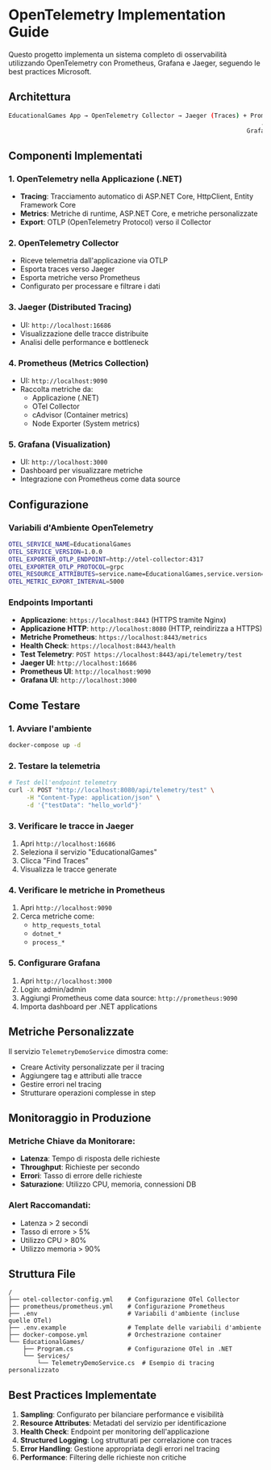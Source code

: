# OpenTelemetry Implementation Guide

Questo progetto implementa un sistema completo di osservabilità utilizzando OpenTelemetry con Prometheus, Grafana e Jaeger, seguendo le best practices Microsoft.

## Architettura

```sh
EducationalGames App → OpenTelemetry Collector → Jaeger (Traces) + Prometheus (Metrics)
                                                                      ↓
                                                                  Grafana (Visualization)
```

## Componenti Implementati

### 1. **OpenTelemetry nella Applicazione (.NET)**

- **Tracing**: Tracciamento automatico di ASP.NET Core, HttpClient, Entity Framework Core
- **Metrics**: Metriche di runtime, ASP.NET Core, e metriche personalizzate
- **Export**: OTLP (OpenTelemetry Protocol) verso il Collector

### 2. **OpenTelemetry Collector**

- Riceve telemetria dall'applicazione via OTLP
- Esporta traces verso Jaeger
- Esporta metriche verso Prometheus
- Configurato per processare e filtrare i dati

### 3. **Jaeger** (Distributed Tracing)

- UI: `http://localhost:16686`
- Visualizzazione delle tracce distribuite
- Analisi delle performance e bottleneck

### 4. **Prometheus** (Metrics Collection)

- UI: `http://localhost:9090`
- Raccolta metriche da:
  - Applicazione (.NET)
  - OTel Collector
  - cAdvisor (Container metrics)
  - Node Exporter (System metrics)

### 5. **Grafana** (Visualization)

- UI: `http://localhost:3000`
- Dashboard per visualizzare metriche
- Integrazione con Prometheus come data source

## Configurazione

### Variabili d'Ambiente OpenTelemetry

```bash
OTEL_SERVICE_NAME=EducationalGames
OTEL_SERVICE_VERSION=1.0.0
OTEL_EXPORTER_OTLP_ENDPOINT=http://otel-collector:4317
OTEL_EXPORTER_OTLP_PROTOCOL=grpc
OTEL_RESOURCE_ATTRIBUTES=service.name=EducationalGames,service.version=1.0.0,deployment.environment=docker
OTEL_METRIC_EXPORT_INTERVAL=5000
```

### Endpoints Importanti

- **Applicazione**: `https://localhost:8443` (HTTPS tramite Nginx)
- **Applicazione HTTP**: `http://localhost:8080` (HTTP, reindirizza a HTTPS)
- **Metriche Prometheus**: `https://localhost:8443/metrics`
- **Health Check**: `https://localhost:8443/health`
- **Test Telemetry**: `POST https://localhost:8443/api/telemetry/test`
- **Jaeger UI**: `http://localhost:16686`
- **Prometheus UI**: `http://localhost:9090`
- **Grafana UI**: `http://localhost:3000`

## Come Testare

### 1. Avviare l'ambiente

```bash
docker-compose up -d
```

### 2. Testare la telemetria

```bash
# Test dell'endpoint telemetry
curl -X POST "http://localhost:8080/api/telemetry/test" \
     -H "Content-Type: application/json" \
     -d '{"testData": "hello_world"}'
```

### 3. Verificare le tracce in Jaeger

1. Apri `http://localhost:16686`
2. Seleziona il servizio "EducationalGames"
3. Clicca "Find Traces"
4. Visualizza le tracce generate

### 4. Verificare le metriche in Prometheus

1. Apri `http://localhost:9090`
2. Cerca metriche come:
   - `http_requests_total`
   - `dotnet_*`
   - `process_*`

### 5. Configurare Grafana

1. Apri `http://localhost:3000`
2. Login: admin/admin
3. Aggiungi Prometheus come data source: `http://prometheus:9090`
4. Importa dashboard per .NET applications

## Metriche Personalizzate

Il servizio `TelemetryDemoService` dimostra come:

- Creare Activity personalizzate per il tracing
- Aggiungere tag e attributi alle tracce
- Gestire errori nel tracing
- Strutturare operazioni complesse in step

## Monitoraggio in Produzione

### Metriche Chiave da Monitorare:

- **Latenza**: Tempo di risposta delle richieste
- **Throughput**: Richieste per secondo
- **Errori**: Tasso di errore delle richieste
- **Saturazione**: Utilizzo CPU, memoria, connessioni DB

### Alert Raccomandati:

- Latenza > 2 secondi
- Tasso di errore > 5%
- Utilizzo CPU > 80%
- Utilizzo memoria > 90%

## Struttura File

```text
/
├── otel-collector-config.yml    # Configurazione OTel Collector
├── prometheus/prometheus.yml    # Configurazione Prometheus
├── .env                         # Variabili d'ambiente (incluse quelle OTel)
├── .env.example                 # Template delle variabili d'ambiente
├── docker-compose.yml           # Orchestrazione container
└── EducationalGames/
    ├── Program.cs               # Configurazione OTel in .NET
    └── Services/
        └── TelemetryDemoService.cs  # Esempio di tracing personalizzato
```

## Best Practices Implementate

1. **Sampling**: Configurato per bilanciare performance e visibilità
2. **Resource Attributes**: Metadati del servizio per identificazione
3. **Health Check**: Endpoint per monitoring dell'applicazione
4. **Structured Logging**: Log strutturati per correlazione con traces
5. **Error Handling**: Gestione appropriata degli errori nel tracing
6. **Performance**: Filtering delle richieste non critiche

